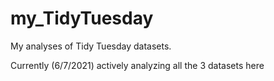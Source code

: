 # my_TidyTuesday

My analyses of Tidy Tuesday datasets. 

Currently (6/7/2021) actively analyzing all the 3 datasets here
